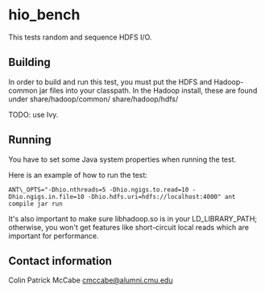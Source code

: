 hio\_bench
======================
This tests random and sequence HDFS I/O.

Building
-------------------------------------------------------------
In order to build and run this test, you must put the HDFS and Hadoop-common
jar files into your classpath.  In the Hadoop install, these are found under
share/hadoop/common/ share/hadoop/hdfs/

TODO: use Ivy.

Running
-------------------------------------------------------------
You have to set some Java system properties when running the test.

Here is an example of how to run the test:

    ANT\_OPTS="-Dhio.nthreads=5 -Dhio.ngigs.to.read=10 -Dhio.ngigs.in.file=10 -Dhio.hdfs.uri=hdfs://localhost:4000" ant compile jar run

It's also important to make sure libhadoop.so is in your LD\_LIBRARY\_PATH;
otherwise, you won't get features like short-circuit local reads which are
important for performance.

Contact information
-------------------------------------------------------------
Colin Patrick McCabe <cmccabe@alumni.cmu.edu>
